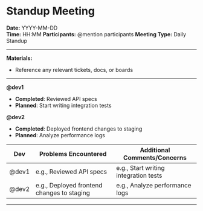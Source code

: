 # Standup Meeting
**Date:** YYYY-MM-DD  
**Time:** HH:MM
**Participants:** @mention participants
**Meeting Type:** Daily Standup

---

**Materials:**
- Reference any relevant tickets, docs, or boards

---

**@dev1**
- **Completed**: Reviewed API specs
- **Planned**: Start writing integration tests

**@dev2**
- **Completed**: Deployed frontend changes to staging
- **Planned**: Analyze performance logs

| Dev                | Problems Encountered                      | Additional Comments/Concerns           |
---------------------|-------------------------------------------|----------------------------------------|
| @dev1              | e.g., Reviewed API specs                  | e.g., Start writing integration tests  |
| @dev2              | e.g., Deployed frontend changes to staging| e.g., Analyze performance logs         |

---